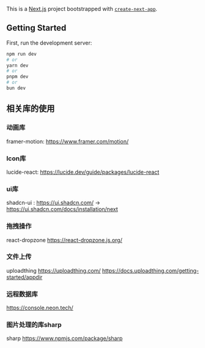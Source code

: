 This is a [Next.js](https://nextjs.org/) project bootstrapped with [`create-next-app`](https://github.com/vercel/next.js/tree/canary/packages/create-next-app).

## Getting Started

First, run the development server:

```bash
npm run dev
# or
yarn dev
# or
pnpm dev
# or
bun dev
```

## 相关库的使用

### 动画库
framer-motion:  https://www.framer.com/motion/

### Icon库 
lucide-react: https://lucide.dev/guide/packages/lucide-react

### ui库
shadcn-ui : https://ui.shadcn.com/  ->  https://ui.shadcn.com/docs/installation/next

### 拖拽操作
react-dropzone https://react-dropzone.js.org/

### 文件上传
uploadthing https://uploadthing.com/  https://docs.uploadthing.com/getting-started/appdir

### 远程数据库
https://console.neon.tech/

### 图片处理的库sharp
sharp https://www.npmjs.com/package/sharp
